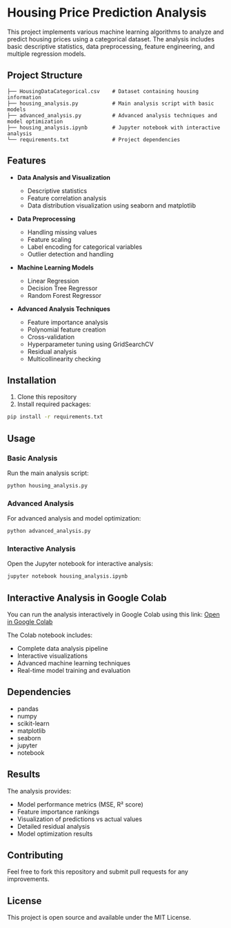 # Housing Price Prediction Analysis

This project implements various machine learning algorithms to analyze and predict housing prices using a categorical dataset. The analysis includes basic descriptive statistics, data preprocessing, feature engineering, and multiple regression models.

## Project Structure

```
├── HousingDataCategorical.csv    # Dataset containing housing information
├── housing_analysis.py           # Main analysis script with basic models
├── advanced_analysis.py          # Advanced analysis techniques and model optimization
├── housing_analysis.ipynb        # Jupyter notebook with interactive analysis
└── requirements.txt              # Project dependencies
```

## Features

- **Data Analysis and Visualization**
  - Descriptive statistics
  - Feature correlation analysis
  - Data distribution visualization using seaborn and matplotlib

- **Data Preprocessing**
  - Handling missing values
  - Feature scaling
  - Label encoding for categorical variables
  - Outlier detection and handling

- **Machine Learning Models**
  - Linear Regression
  - Decision Tree Regressor
  - Random Forest Regressor

- **Advanced Analysis Techniques**
  - Feature importance analysis
  - Polynomial feature creation
  - Cross-validation
  - Hyperparameter tuning using GridSearchCV
  - Residual analysis
  - Multicollinearity checking

## Installation

1. Clone this repository
2. Install required packages:
```bash
pip install -r requirements.txt
```

## Usage

### Basic Analysis
Run the main analysis script:
```bash
python housing_analysis.py
```

### Advanced Analysis
For advanced analysis and model optimization:
```bash
python advanced_analysis.py
```

### Interactive Analysis
Open the Jupyter notebook for interactive analysis:
```bash
jupyter notebook housing_analysis.ipynb
```

## Interactive Analysis in Google Colab

You can run the analysis interactively in Google Colab using this link:
[Open in Google Colab](https://colab.research.google.com/drive/12tkLBHQRK8m2SxCVGHyPpaNlouij69GH#scrollTo=aZzMMu6ZQLK3)

The Colab notebook includes:
- Complete data analysis pipeline
- Interactive visualizations
- Advanced machine learning techniques
- Real-time model training and evaluation

## Dependencies

- pandas
- numpy
- scikit-learn
- matplotlib
- seaborn
- jupyter
- notebook

## Results

The analysis provides:
- Model performance metrics (MSE, R² score)
- Feature importance rankings
- Visualization of predictions vs actual values
- Detailed residual analysis
- Model optimization results

## Contributing

Feel free to fork this repository and submit pull requests for any improvements.

## License

This project is open source and available under the MIT License.

